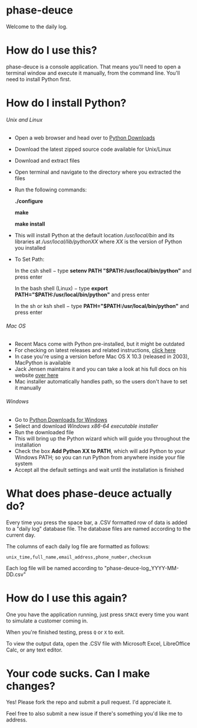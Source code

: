 # phase-deuce

Welcome to the daily log.

# How do I use this?

phase-deuce is a console application. That means you'll need to open a terminal window and execute it manually, from the command line. You'll need to install Python first.

# How do I install Python?

###### Unix and Linux
- Open a web browser and head over to [Python Downloads](https://www.python.org/downloads/source/)
- Download the latest zipped source code available for Unix/Linux
- Download and extract files
- Open terminal and navigate to the directory where you extracted the files
- Run the following commands:

    __./configure__

    __make__

    __make install__
- This will install Python at the default location */usr/local/bin* and its libraries at */usr/local/lib/pythonXX* where *XX* is the version of Python you installed
- To Set Path:

    In the csh shell − type __setenv PATH "$PATH:/usr/local/bin/python"__ and press enter

    In the bash shell (Linux) − type __export PATH="$PATH:/usr/local/bin/python"__ and press enter

    In the sh or ksh shell − type __PATH="$PATH:/usr/local/bin/python"__ and press enter

###### Mac OS
- Recent Macs come with Python pre-installed, but it might be outdated
- For checking on latest releases and related instructions, [click here](https://www.python.org/downloads/mac-osx/)
- In case you're using a version before Mac OS X 10.3 (released in 2003), MacPython is available
- Jack Jensen maintains it and you can take a look at his full docs on his website [over here](https://homepages.cwi.nl/~jack/macpython/index.html)
- Mac installer automatically handles path, so the users don't have to set it manually

###### Windows
- Go to [Python Downloads for Windows](https://www.python.org/downloads/windows/)
- Select and download *Windows x86-64 executable installer*
- Run the downloaded file
- This will bring up the Python wizard which will guide you throughout the installation
- Check the box __Add Python XX to PATH__, which will add Python to your Windows PATH; so you can run Python from anywhere inside your file system
- Accept all the default settings and wait until the installation is finished

# What does phase-deuce actually do?

Every time you press the space bar, a .CSV formatted row of data is added to a "daily log" database file. The database files are named according to the current day.

The columns of each daily log file are formatted as follows:

    unix_time,full_name,email_address,phone_number,checksum

Each log file will be named according to "phase-deuce-log_YYYY-MM-DD.csv"

# How do I use this again?

One you have the application running, just press `SPACE` every time you want to simulate a customer coming in.

When you're finished testing, press `Q` or `X` to exit.

To view the output data, open the .CSV file with Microsoft Excel, LibreOffice Calc, or any text editor.

# Your code sucks. Can I make changes?

Yes! Please fork the repo and submit a pull request. I'd appreciate it.

Feel free to also submit a new issue if there's something you'd like me to address.
